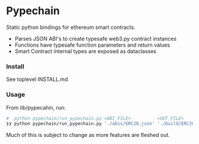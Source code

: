 # Pypechain

Static python bindings for ethereum smart contracts.

- Parses JSON ABI's to create typesafe web3.py contract instances
- Functions have typesafe function parameters and return values
- Smart Contract internal types are exposed as dataclasses

### Install

See toplevel INSTALL.md

### Usage

From lib/pypecahin, run:

```bash
#  python pypechain/run_pypechain.py <ABI_FILE>          <OUT_FILE>
❯❯ python pypechain/run_pypechain.py './abis/ERC20.json' './build/ERC20Contract.py'
```

Much of this is subject to change as more features are fleshed out.
